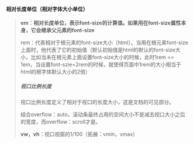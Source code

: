 #### 相对长度单位（相对字体大小单位）

> **em**：**相对长度单位，表示font-size的计算值。如果用在font-size属性本身，它会继承父元素的font-size**
>
> rem：代表相对于根元素的font-size大小（html）。当用在根元素font-size上面时，他代表了它的初始值（默认初始值是html的默认的font-size大小，比如当未在根元素上面设置font-size大小的时候，此时1rem == 1em，当设置font-szie=2rem的时候，就使得页面中1rem的大小相当于html的根字体默认大小的2倍）
>
> ##### 视口比例长度
>
> 视口比例长度定义了相对于视口的长度大小，这是文档的可见部分。
>
> 结合overflow：auto，滚动条最终占用的空间大小不是减去视口大小之后的宽度，而overflow：scroll才是。
>
> **vw，vh**：视口视窗的1/100（拓展：vmin，vmax）



